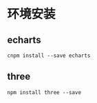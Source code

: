 # 环境安装

## echarts

```shell
cnpm install --save echarts
```

## three

```
npm install three --save
```

